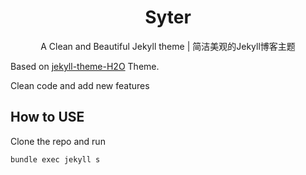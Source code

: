 <h1 align='center'>Syter</h1>
<p align='center'>A Clean and Beautiful Jekyll theme | 简洁美观的Jekyll博客主题 </p>

Based on [jekyll-theme-H2O](https://github.com/kaeyleo/jekyll-theme-H2O) Theme.

Clean code and add new features

## How to USE

Clone the repo and run

```bash
bundle exec jekyll s
```